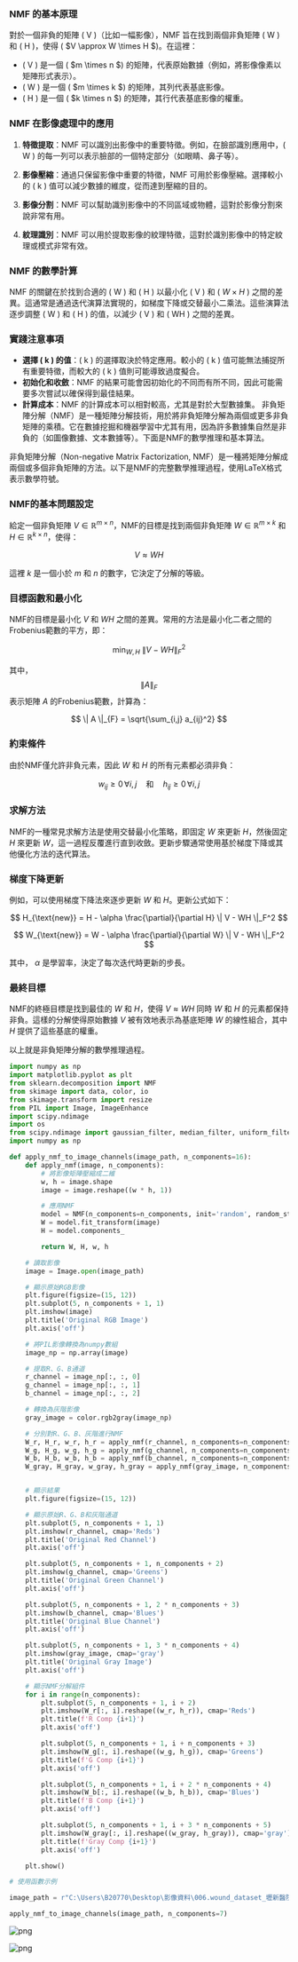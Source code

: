 ### NMF 的基本原理

對於一個非負的矩陣 \( V \)（比如一幅影像），NMF 旨在找到兩個非負矩陣 \( W \) 和 \( H \)，使得 \( $V \approx W \times H $\)。在這裡：

- \( V \) 是一個 \( $m \times n $\) 的矩陣，代表原始數據（例如，將影像像素以矩陣形式表示）。
- \( W \) 是一個 \( $m \times k $\) 的矩陣，其列代表基底影像。
- \( H \) 是一個 \( $k \times n $\) 的矩陣，其行代表基底影像的權重。

### NMF 在影像處理中的應用

1. **特徵提取**：NMF 可以識別出影像中的重要特徵。例如，在臉部識別應用中，\( W \) 的每一列可以表示臉部的一個特定部分（如眼睛、鼻子等）。

2. **影像壓縮**：通過只保留影像中重要的特徵，NMF 可用於影像壓縮。選擇較小的 \( k \) 值可以減少數據的維度，從而達到壓縮的目的。

3. **影像分割**：NMF 可以幫助識別影像中的不同區域或物體，這對於影像分割來說非常有用。

4. **紋理識別**：NMF 可以用於提取影像的紋理特徵，這對於識別影像中的特定紋理或模式非常有效。

### NMF 的數學計算

NMF 的關鍵在於找到合適的 \( W \) 和 \( H \) 以最小化 \( V \) 和 \( $W \times H$ \) 之間的差異。這通常是通過迭代演算法實現的，如梯度下降或交替最小二乘法。這些演算法逐步調整 \( W \) 和 \( H \) 的值，以減少 \( V \) 和 \( WH \) 之間的差異。

### 實踐注意事項

- **選擇 \( k \) 的值**：\( k \) 的選擇取決於特定應用。較小的 \( k \) 值可能無法捕捉所有重要特徵，而較大的 \( k \) 值則可能導致過度擬合。
- **初始化和收斂**：NMF 的結果可能會因初始化的不同而有所不同，因此可能需要多次嘗試以確保得到最佳結果。
- **計算成本**：NMF 的計算成本可以相對較高，尤其是對於大型數據集。
非負矩陣分解（NMF）是一種矩陣分解技術，用於將非負矩陣分解為兩個或更多非負矩陣的乘積。它在數據挖掘和機器學習中尤其有用，因為許多數據集自然是非負的（如圖像數據、文本數據等）。下面是NMF的數學推理和基本算法。

非負矩陣分解（Non-negative Matrix Factorization, NMF）是一種將矩陣分解成兩個或多個非負矩陣的方法。以下是NMF的完整數學推理過程，使用LaTeX格式表示數學符號。
### NMF的基本問題設定

給定一個非負矩陣 $V \in \mathbb{R}^{m \times n}$，NMF的目標是找到兩個非負矩陣 $W \in \mathbb{R}^{m \times k}$ 和 $H \in \mathbb{R}^{k \times n}$，使得：


$$ V \approx WH $$


這裡 $k$ 是一個小於 $m$ 和 $n$ 的數字，它決定了分解的等級。

### 目標函數和最小化

NMF的目標是最小化 $V$ 和 $WH$ 之間的差異。常用的方法是最小化二者之間的Frobenius範數的平方，即：

$$ \min_{W,H} \ \| V - WH \|_F^2 $$

其中， $$\| A \|_F$$ 表示矩陣 $A$ 的Frobenius範數，計算為：

$$ \| A \|_{F} = \sqrt{\sum_{i,j} a_{ij}^2} $$

### 約束條件

由於NMF僅允許非負元素，因此 $W$ 和 $H$ 的所有元素都必須非負：

$$ w_{ij} \geq 0 \, \forall i,j \quad \text{和} \quad h_{ij} \geq 0 \, \forall i,j $$

### 求解方法

NMF的一種常見求解方法是使用交替最小化策略，即固定 $W$ 來更新 $H$，然後固定 $H$ 來更新 $W$，這一過程反覆進行直到收斂。更新步驟通常使用基於梯度下降或其他優化方法的迭代算法。

### 梯度下降更新

例如，可以使用梯度下降法來逐步更新 $W$ 和 $H$。更新公式如下：

$$ H_{\text{new}} = H - \alpha \frac{\partial}{\partial H} \| V - WH \|_F^2 $$

$$ W_{\text{new}} = W - \alpha \frac{\partial}{\partial W} \| V - WH \|_F^2 $$

其中， $\alpha$ 是學習率，決定了每次迭代時更新的步長。

### 最終目標

NMF的終極目標是找到最佳的 $W$ 和 $H$，使得 $V \approx WH$ 同時 $W$ 和 $H$ 的元素都保持非負。這樣的分解使得原始數據 $V$ 被有效地表示為基底矩陣 $W$ 的線性組合，其中 $H$ 提供了這些基底的權重。

以上就是非負矩陣分解的數學推理過程。


```python
import numpy as np
import matplotlib.pyplot as plt
from sklearn.decomposition import NMF
from skimage import data, color, io
from skimage.transform import resize
from PIL import Image, ImageEnhance
import scipy.ndimage
import os
from scipy.ndimage import gaussian_filter, median_filter, uniform_filter
import numpy as np
```


```python
def apply_nmf_to_image_channels(image_path, n_components=16):
    def apply_nmf(image, n_components):
        # 將影像矩陣壓縮成二維
        w, h = image.shape
        image = image.reshape((w * h, 1))

        # 應用NMF
        model = NMF(n_components=n_components, init='random', random_state=0)
        W = model.fit_transform(image)
        H = model.components_

        return W, H, w, h

    # 讀取影像
    image = Image.open(image_path)

    # 顯示原始RGB影像
    plt.figure(figsize=(15, 12))
    plt.subplot(5, n_components + 1, 1)
    plt.imshow(image)
    plt.title('Original RGB Image')
    plt.axis('off')

    # 將PIL影像轉換為numpy數組
    image_np = np.array(image)

    # 提取R、G、B通道
    r_channel = image_np[:, :, 0]
    g_channel = image_np[:, :, 1]
    b_channel = image_np[:, :, 2]

    # 轉換為灰階影像
    gray_image = color.rgb2gray(image_np)

    # 分別對R、G、B、灰階進行NMF
    W_r, H_r, w_r, h_r = apply_nmf(r_channel, n_components=n_components)
    W_g, H_g, w_g, h_g = apply_nmf(g_channel, n_components=n_components)
    W_b, H_b, w_b, h_b = apply_nmf(b_channel, n_components=n_components)
    W_gray, H_gray, w_gray, h_gray = apply_nmf(gray_image, n_components=n_components)


    # 顯示結果
    plt.figure(figsize=(15, 12))

    # 顯示原始R、G、B和灰階通道
    plt.subplot(5, n_components + 1, 1)
    plt.imshow(r_channel, cmap='Reds')
    plt.title('Original Red Channel')
    plt.axis('off')

    plt.subplot(5, n_components + 1, n_components + 2)
    plt.imshow(g_channel, cmap='Greens')
    plt.title('Original Green Channel')
    plt.axis('off')

    plt.subplot(5, n_components + 1, 2 * n_components + 3)
    plt.imshow(b_channel, cmap='Blues')
    plt.title('Original Blue Channel')
    plt.axis('off')

    plt.subplot(5, n_components + 1, 3 * n_components + 4)
    plt.imshow(gray_image, cmap='gray')
    plt.title('Original Gray Image')
    plt.axis('off')

    # 顯示NMF分解組件
    for i in range(n_components):
        plt.subplot(5, n_components + 1, i + 2)
        plt.imshow(W_r[:, i].reshape((w_r, h_r)), cmap='Reds')
        plt.title(f'R Comp {i+1}')
        plt.axis('off')

        plt.subplot(5, n_components + 1, i + n_components + 3)
        plt.imshow(W_g[:, i].reshape((w_g, h_g)), cmap='Greens')
        plt.title(f'G Comp {i+1}')
        plt.axis('off')

        plt.subplot(5, n_components + 1, i + 2 * n_components + 4)
        plt.imshow(W_b[:, i].reshape((w_b, h_b)), cmap='Blues')
        plt.title(f'B Comp {i+1}')
        plt.axis('off')

        plt.subplot(5, n_components + 1, i + 3 * n_components + 5)
        plt.imshow(W_gray[:, i].reshape((w_gray, h_gray)), cmap='gray')
        plt.title(f'Gray Comp {i+1}')
        plt.axis('off')

    plt.show()

# 使用函數示例

```


```python
image_path = r"C:\Users\B20770\Desktop\影像資料\006.wound_dataset_壢新醫院\images\175732.jpg"

apply_nmf_to_image_channels(image_path, n_components=7)
```


    
![png](output_3_0.png)
    



    
![png](output_3_1.png)
    

